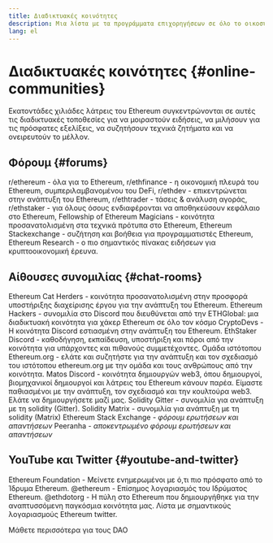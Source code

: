 ```yaml
---
title: Διαδικτυακές κοινότητες
description: Μια λίστα με τα προγράμματα επιχορηγήσεων σε όλο το οικοσύστημα του Ethereum.
lang: el
---
```


# Διαδικτυακές κοινότητες \{#online-communities}

Εκατοντάδες χιλιάδες λάτρεις του Ethereum συγκεντρώνονται σε αυτές τις διαδικτυακές τοποθεσίες για να μοιραστούν ειδήσεις, να μιλήσουν για τις πρόσφατες εξελίξεις, να συζητήσουν τεχνικά ζητήματα και να ονειρευτούν το μέλλον.

## Φόρουμ \{#forums}

<SocialListItem socialIcon="reddit"><Link to="https://www.reddit.com/r/ethereum">r/ethereum</Link> - όλα για το Ethereum,</SocialListItem>
<SocialListItem socialIcon="reddit"><Link to="https://www.reddit.com/r/ethfinance/">r/ethfinance</Link> - η οικονομική πλευρά του Ethereum, συμπεριλαμβανομένου του DeFi,</SocialListItem>
<SocialListItem socialIcon="reddit"><Link to="https://www.reddit.com/r/ethdev/">r/ethdev</Link> - επικεντρώνεται στην ανάπτυξη του Ethereum,</SocialListItem>
<SocialListItem socialIcon="reddit"><Link to="https://www.reddit.com/r/ethtrader/">r/ethtrader</Link> - τάσεις & ανάλυση αγοράς,</SocialListItem>
<SocialListItem socialIcon="reddit"><Link to="https://www.reddit.com/r/ethstaker/">r/ethstaker</Link> - για όλους όσους ενδιαφέρονται να αποθηκεύσουν κεφάλαιο στο Ethereum,</SocialListItem>
<SocialListItem socialIcon="webpage"><Link to="https://ethereum-magicians.org">Fellowship of Ethereum Magicians</Link> - κοινότητα προσανατολισμένη στα τεχνικά πρότυπα στο Ethereum,</SocialListItem>
<SocialListItem socialIcon="stackExchange"><Link to="https://ethereum.stackexchange.com">Ethereum Stackexchange</Link> - συζήτηση και βοήθεια για προγραμματιστές Ethereum,</SocialListItem>
<SocialListItem socialIcon="webpage"><Link to="https://ethresear.ch">Ethereum Research</Link> - ο πιο σημαντικός πίνακας ειδήσεων για κρυπτοοικονομική έρευνα.</SocialListItem>

## Αίθουσες συνομιλίας \{#chat-rooms}

<SocialListItem socialIcon="discord"><Link to="https://discord.com/invite/Nz6rtfJ8Cu">Ethereum Cat Herders</Link> - κοινότητα προσανατολισμένη στην προσφορά υποστήριξης διαχείρισης έργου για την ανάπτυξη του Ethereum.</SocialListItem>
<SocialListItem socialIcon="discord"><Link to="https://ethglobal.co/discord">Ethereum Hackers</Link> - συνομιλία στο Discord που διευθύνεται από την ETHGlobal: μια διαδικτυακή κοινότητα για χάκερ Ethereum σε όλο τον κόσμο</SocialListItem>
<SocialListItem socialIcon="discord"><Link to="https://discord.gg/5W5tVb3">CryptoDevs</Link> - Η κοινότητα Discord εστιασμένη στην ανάπτυξη του Ethereum.</SocialListItem>
<SocialListItem socialIcon="discord"><Link to="https://discord.gg/ethstaker">EthStaker Discord</Link> - καθοδήγηση, εκπαίδευση, υποστήριξη και πόροι από την κοινότητα για υπάρχοντες και πιθανούς συμμετέχοντες.</SocialListItem>
<SocialListItem socialIcon="discord"><Link to="https://discord.gg/ethereum-org">Ομάδα ιστότοπου Ethereum.org</Link> - ελάτε και συζητήστε για την ανάπτυξη και τον σχεδιασμό του ιστότοπου ethereum.org με την ομάδα και τους ανθρώπους από την κοινότητα.</SocialListItem>
<SocialListItem socialIcon="discord"><Link to="https://discord.matos.club/">Matos Discord</Link> - κοινότητα δημιουργών web3, όπου δημιουργοί, βιομηχανικοί δημιουργοί και λάτρεις του Ethereum κάνουν παρέα. Είμαστε παθιασμένοι με την ανάπτυξη, τον σχεδιασμό και την κουλτούρα web3. Ελάτε να δημιουργήσετε μαζί μας.</SocialListItem>
<SocialListItem socialIcon="webpage"><Link to="https://gitter.im/ethereum/solidity">Solidity Gitter</Link> - συνομιλία για ανάπτυξη με τη solidity (Gitter).</SocialListItem>
<SocialListItem socialIcon="webpage"><Link to="https://matrix.to/#/#ethereum_solidity:gitter.im">Solidity Matrix</Link> - συνομιλία για ανάπτυξη με τη solidity (Matrix)</SocialListItem>
<SocialListItem socialIcon="webpage"><Link to="https://ethereum.stackexchange.com/">Ethereum Stack Exchange</Link> _- φόρουμ ερωτήσεων και απαντήσεων_</SocialListItem>
<SocialListItem socialIcon="webpage"><Link to="https://peeranha.io/">Peeranha</Link> _- αποκεντρωμένο φόρουμ ερωτήσεων και απαντήσεων_</SocialListItem>

## YouTube και Twitter \{#youtube-and-twitter}

<SocialListItem socialIcon="youtube"><Link to="https://www.youtube.com/c/EthereumFoundation">Ethereum Foundation</Link> - Μείνετε ενημερωμένοι με ό,τι πιο πρόσφατο από το Ίδρυμα Ethereum.</SocialListItem>
<SocialListItem socialIcon="twitter"><Link to="https://twitter.com/ethereum">@ethereum</Link> - Επίσημος λογαριασμός του Ιδρύματος Ethereum.</SocialListItem>
<SocialListItem socialIcon="twitter"><Link to="https://twitter.com/ethdotorg">@ethdotorg</Link> - Η πύλη στο Ethereum που δημιουργήθηκε για την αναπτυσσόμενη παγκόσμια κοινότητα μας.</SocialListItem>
<SocialListItem socialIcon="webpage"><Link to="https://hive.one/c/ethereum?page=1">Λίστα με σημαντικούς λογαριασμούς Ethereum twitter.</Link></SocialListItem>

<Divider />

<Callout emoji=":classical_building:" titleKey="page-community-daos-callout-title" descriptionKey="page-community-daos-callout-description">
  <div>
    <ButtonLink to="/community/get-involved/#decentralized-autonomous-organizations-daos">
      Μάθετε περισσότερα για τους DAO
    </ButtonLink>
  </div>
</Callout>
